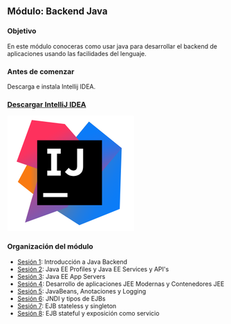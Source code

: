  
## Módulo: Backend Java

### Objetivo  
En este módulo conoceras como usar java para desarrollar el backend de aplicaciones usando las facilidades del lenguaje.

### Antes de comenzar
Descarga e instala Intellij IDEA.

### [Descargar IntelliJ IDEA](https://www.jetbrains.com/idea/)

![](idea.png)

### Organización del módulo
 
 - [Sesión 1](Sesion-01): Introducción a Java Backend
 - [Sesión 2](Sesion-02): Java EE Profiles y Java EE Services y API's
 - [Sesión 3](Sesion-03): Java EE App Servers
 - [Sesión 4](Sesion-04): Desarrollo de aplicaciones JEE Modernas y Contenedores JEE
 - [Sesión 5](Sesion-05): JavaBeans, Anotaciones y Logging
 - [Sesión 6](Sesion-06): JNDI y tipos de EJBs
 - [Sesión 7](Sesion-07): EJB stateless y singleton
 - [Sesión 8](Sesion-08): EJB stateful y exposición como servicio
